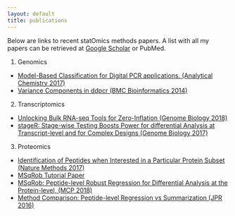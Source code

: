 ```yaml
---
layout: default
title: publications
---
```


Below are links to recent statOmics methods papers.
A list with all my papers can be retrieved at [Google Scholar](https://scholar.google.be/citations?hl=en&user=EQmZq4cAAAAJ&view_op=list_works&sortby=pubdate) or PubMed.

1. Genomics
  - [Model-Based Classification for Digital PCR applications. (Analytical Chemistry 2017)](https://www.ncbi.nlm.nih.gov/pubmed/28350455)
  - [Variance Components in ddpcr (BMC Bioinformatics 2014)](https://www.ncbi.nlm.nih.gov/pubmed/25147026)

2. Transcriptomics
  - [Unlocking Bulk RNA-seq Tools for Zero-Inflation (Genome Biology 2018)](https://www.ncbi.nlm.nih.gov/pubmed/29478411)
  - [stageR: Stage-wise Testing Boosts Power for differential Analysis at Transcript-level and for Complex Designs (Genome Biology 2017)](https://www.ncbi.nlm.nih.gov/pubmed/28784146)

3. Proteomics
  - [Identification of Peptides when Interested in a Particular Protein Subset (Nature Methods 2017)](https://www.ncbi.nlm.nih.gov/pubmed/28661493)
  - [MSqRob Tutorial Paper](https://www.ncbi.nlm.nih.gov/pubmed/28391044)
  - [MSqRob: Peptide-level Robust Regression for Differential Analysis at the Protein-level, (MCP 2018)](https://www.ncbi.nlm.nih.gov/pubmed/26566788)
  - [Method Comparison: Peptide-level Regression vs Summarization (JPR 2016)](https://www.ncbi.nlm.nih.gov/pubmed/25827922)
